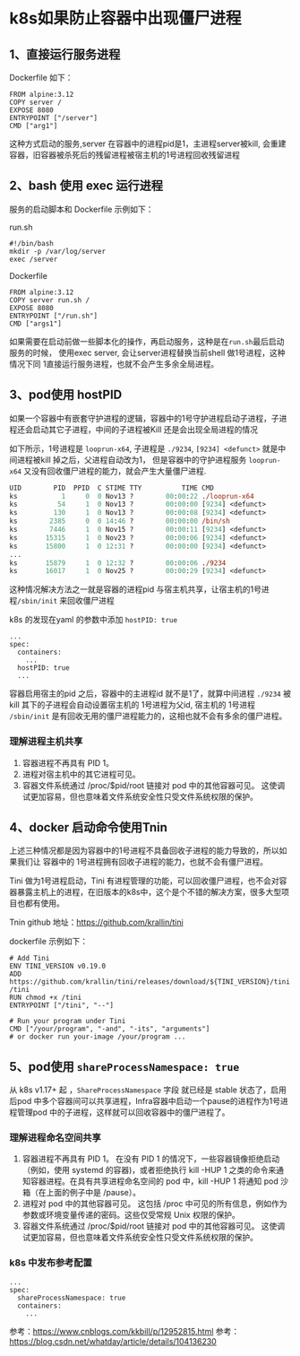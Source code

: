 # k8s如果防止容器中出现僵尸进程

## 1、直接运行服务进程

Dockerfile 如下：

```
FROM alpine:3.12
COPY server /
EXPOSE 8080
ENTRYPOINT ["/server"]
CMD ["arg1"]
```

这种方式启动的服务,server 在容器中的进程pid是1，主进程server被kill, 会重建容器，旧容器被杀死后的残留进程被宿主机的1号进程回收残留进程

## 2、bash 使用 exec 运行进程

服务的启动脚本和 Dockerfile 示例如下：

run.sh

```
#!/bin/bash
mkdir -p /var/log/server
exec /server
```
Dockerfile

```
FROM alpine:3.12
COPY server run.sh /
EXPOSE 8080
ENTRYPOINT ["/run.sh"]
CMD ["args1"]
```

如果需要在启动前做一些脚本化的操作，再启动服务，这种是在`run.sh`最后启动服务的时候， 使用exec server, 会让server进程替换当前shell 做1号进程，这种情况下同 1直接运行服务进程，也就不会产生多余全局进程。

## 3、pod使用 hostPID

如果一个容器中有嵌套守护进程的逻辑，容器中的1号守护进程启动子进程，子进程还会启动其它子进程，中间的子进程被Kill 还是会出现全局进程的情况

如下所示，1号进程是 `looprun-x64`, 子进程是 `./9234`, `[9234] <defunct>` 就是中间进程被kill 掉之后，父进程自动改为1， 但是容器中的守护进程服务 `looprun-x64` 又没有回收僵尸进程的能力，就会产生大量僵尸进程.


``` ps -ef
UID        PID  PPID  C STIME TTY          TIME CMD
ks           1     0  0 Nov13 ?        00:00:22 ./looprun-x64
ks          54     1  0 Nov13 ?        00:00:00 [9234] <defunct>
ks         130     1  0 Nov13 ?        00:00:08 [9234] <defunct>
ks        2385     0  0 14:46 ?        00:00:00 /bin/sh
ks        7446     1  0 Nov15 ?        00:00:11 [9234] <defunct>
ks       15315     1  0 Nov23 ?        00:00:06 [9234] <defunct>
ks       15800     1  0 12:31 ?        00:00:00 [9234] <defunct>
...
ks       15879     1  0 12:32 ?        00:00:06 ./9234
ks       16017     1  0 Nov25 ?        00:00:29 [9234] <defunct>
```

这种情况解决方法之一就是容器的进程pid 与宿主机共享，让宿主机的1号进程`/sbin/init` 来回收僵尸进程

k8s 的发现在yaml 的参数中添加 `hostPID: true`

```
...
spec:
  containers:
	...
  hostPID: true
  ...
```

容器启用宿主的pid 之后，容器中的主进程id 就不是1了，就算中间进程 `./9234` 被kill 其下的子进程会自动设置宿主机的 1号进程为父id, 宿主机的 1号进程 `/sbin/init` 是有回收无用的僵尸进程能力的，这相也就不会有多余的僵尸进程。

### 理解进程主机共享

1. 容器进程不再具有 PID 1。
2. 进程对宿主机中的其它进程可见。
3. 容器文件系统通过 /proc/$pid/root 链接对 pod 中的其他容器可见。 这使调试更加容易，但也意味着文件系统安全性只受文件系统权限的保护。

## 4、docker 启动命令使用Tnin

上述三种情况都是因为容器中的1号进程不具备回收子进程的能力导致的，所以如果我们让 容器中的 1号进程拥有回收子进程的能力，也就不会有僵尸进程。

Tini 做为1号进程启动，Tini 有进程管理的功能，可以回收僵尸进程，也不会对容器暴露主机上的进程，在旧版本的k8s中，这个是个不错的解决方案，很多大型项目也都有使用。

Tnin github 地址：https://github.com/krallin/tini

dockerfile 示例如下：

```
# Add Tini
ENV TINI_VERSION v0.19.0
ADD https://github.com/krallin/tini/releases/download/${TINI_VERSION}/tini /tini
RUN chmod +x /tini
ENTRYPOINT ["/tini", "--"]

# Run your program under Tini
CMD ["/your/program", "-and", "-its", "arguments"]
# or docker run your-image /your/program ...
```

## 5、pod使用 `shareProcessNamespace: true`

从 k8s v1.17+ 起 ，`ShareProcessNamespace` 字段 就已经是 stable 状态了，启用后pod 中多个容器间可以共享进程，Infra容器中启动一个pause的进程作为1号进程管理pod 中的子进程，这样就可以回收容器中的僵尸进程了。

### 理解进程命名空间共享
 
1. 容器进程不再具有 PID 1。 在没有 PID 1 的情况下，一些容器镜像拒绝启动（例如，使用 systemd 的容器)，或者拒绝执行 kill -HUP 1 之类的命令来通知容器进程。在具有共享进程命名空间的 pod 中，kill -HUP 1 将通知 pod 沙箱（在上面的例子中是 /pause）。
2. 进程对 pod 中的其他容器可见。 这包括 /proc 中可见的所有信息，例如作为参数或环境变量传递的密码。这些仅受常规 Unix 权限的保护。
3. 容器文件系统通过 /proc/$pid/root 链接对 pod 中的其他容器可见。 这使调试更加容易，但也意味着文件系统安全性只受文件系统权限的保护。

### k8s 中发布参考配置

```
...
spec:
  shareProcessNamespace: true
  containers:
	...
```



参考：https://www.cnblogs.com/kkbill/p/12952815.html
参考：https://blog.csdn.net/whatday/article/details/104136230